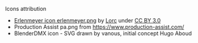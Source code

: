 Icons attribution

- [Erlenmeyer icon erlenmeyer.png](https://game-icons.net/1x1/lorc/erlenmeyer.html) by [Lorc](https://lorcblog.blogspot.com/) under [CC BY 3.0](https://creativecommons.org/licenses/by/3.0/)
- Production Assist pa.png from https://www.production-assist.com/
- BlenderDMX icon - SVG drawn by vanous, initial concept Hugo Aboud

